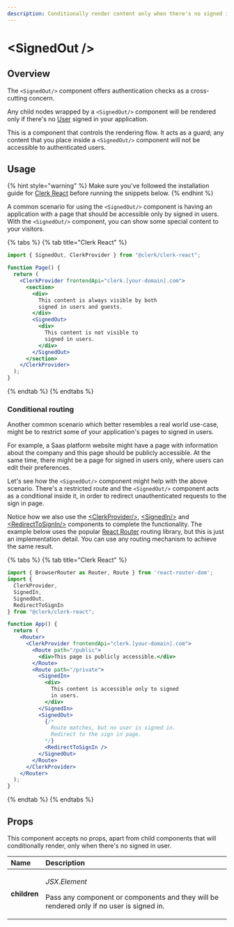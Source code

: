 ```yaml
---
description: Conditionally render content only when there's no signed in user.
---
```


# &lt;SignedOut /&gt;

## Overview

The `<SignedOut/>` component offers authentication checks as a cross-cutting concern.

Any child nodes wrapped by a `<SignedOut/>` component will be rendered only if there's no [User](../../reference/clerkjs/user.md) signed in your application. 

This is a component that controls the rendering flow. It acts as a guard; any content that you place inside a `<SignedOut/>` component will not be accessible to authenticated users.

## Usage

{% hint style="warning" %}
Make sure you've followed the installation guide for [Clerk React](../../reference/clerk-react/installation.md) before running the snippets below.
{% endhint %}

A common scenario for using the `<SignedOut/>` component is having an application with a page that should be accessible only by signed in users. With the `<SignedOut/>` component, you can show some special content to your visitors.

{% tabs %}
{% tab title="Clerk React" %}
```jsx
import { SignedOut, ClerkProvider } from "@clerk/clerk-react";

function Page() {
  return (
    <ClerkProvider frontendApi="clerk.[your-domain].com">
      <section>
        <div>
          This content is always visible by both
          signed in users and guests.
        </div>
        <SignedOut>
          <div>
            This content is not visible to 
            signed in users.
          </div>
        </SignedOut>
      </section>
    </ClerkProvider>
  );
}
```
{% endtab %}
{% endtabs %}

### Conditional routing

Another common scenario which better resembles a real world use-case, might be to restrict some of your application's pages to signed in users.

For example, a Saas platform website might have a page with information about the company and this page should be publicly accessible. At the same time, there might be a page for signed in users only, where users can edit their preferences.

Let's see how the `<SignedOut/>` component might help with the above scenario. There's a restricted route and the `<SignedOut/>` component acts as a conditional inside it, in order to redirect unauthenticated requests to the sign in page.

Notice how we also use the [&lt;ClerkProvider/&gt;](../../reference/clerk-react/clerkprovider.md), [&lt;SignedIn/&gt;](signed-in.md) and [&lt;RedirectToSignIn/&gt;](redirect-to-sign-in.md) components to complete the functionality. The example below uses the popular [React Router](https://reactrouter.com/) routing library, but this is just an implementation detail. You can use any routing mechanism to achieve the same result.

{% tabs %}
{% tab title="Clerk React" %}
```jsx
import { BrowserRouter as Router, Route } from 'react-router-dom';
import { 
  ClerkProvider,
  SignedIn, 
  SignedOut, 
  RedirectToSignIn 
} from "@clerk/clerk-react";

function App() {
  return (
    <Router>
      <ClerkProvider frontendApi="clerk.[your-domain].com">
        <Route path="/public">
          <div>This page is publicly accessible.</div>
        </Route>
        <Route path="/private">
          <SignedIn>
            <div>
              This content is accessible only to signed
              in users.
            </div>
          </SignedIn>
          <SignedOut>
            {/* 
              Route matches, but no user is signed in. 
              Redirect to the sign in page.
            */}
            <RedirectToSignIn />
          </SignedOut>
        </Route>
      </ClerkProvider>
    </Router>
  );
}
```
{% endtab %}
{% endtabs %}

## Props

This component accepts no props, apart from child components that will conditionally render, only when there's no signed in user.

<table>
  <thead>
    <tr>
      <th style="text-align:left">Name</th>
      <th style="text-align:left">Description</th>
    </tr>
  </thead>
  <tbody>
    <tr>
      <td style="text-align:left"><b>children</b>
      </td>
      <td style="text-align:left">
        <p><em>JSX.Element</em>
        </p>
        <p>Pass any component or components and they will be rendered only if no
          user is signed in.</p>
      </td>
    </tr>
  </tbody>
</table>



